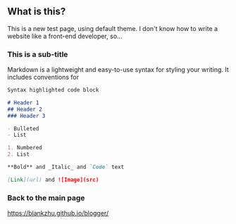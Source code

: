 ## What is this?

This is a new test page, using default theme. I don't know how to write a website like a front-end developer, so...

### This is a sub-title

Markdown is a lightweight and easy-to-use syntax for styling your writing. It includes conventions for

```markdown
Syntax highlighted code block

# Header 1
## Header 2
### Header 3

- Bulleted
- List

1. Numbered
2. List

**Bold** and _Italic_ and `Code` text

[Link](url) and ![Image](src)
```
### Back to the main page

https://blankzhu.github.io/blogger/
